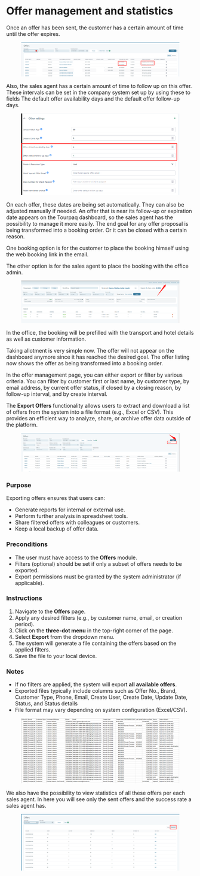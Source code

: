 # Offer management and statistics

Once an offer has been sent, the customer has a certain amount of time until the offer expires.&#x20;

<figure><img src="../.gitbook/assets/image (267).png" alt=""><figcaption></figcaption></figure>

Also, the sales agent has a certain amount of time to follow up on this offer. These intervals can be set in the company system set up by using these to fields The default offer availability days and the default offer follow-up days.&#x20;

<figure><img src="../.gitbook/assets/image (10) (1) (1) (1) (1) (1) (1) (1) (1) (1) (1) (1) (1) (1) (1) (1) (1) (1) (1) (1) (1) (1) (1).png" alt=""><figcaption></figcaption></figure>

On each offer, these dates are being set automatically. They can also be adjusted manually if needed. An offer that is near its follow-up or expiration date appears on the Tourpaq dashboard, so the sales agent has the possibility to manage it more easily. The end goal for any offer proposal is being transformed into a booking order. Or it can be closed with a certain reason.&#x20;

One booking option is for the customer to place the booking himself using the web booking link in the email.&#x20;

The other option is for the sales agent to place the booking with the office admin.&#x20;

<figure><img src="../.gitbook/assets/image (268).png" alt=""><figcaption></figcaption></figure>

In the office, the booking will be prefilled with the transport and hotel details as well as customer information.&#x20;

Taking allotment is very simple now. The offer will not appear on the dashboard anymore since it has reached the desired goal. The offer listing now shows the offer as being transformed into a booking order.&#x20;

In the offer management page, you can either export or filter by various criteria. You can filter by customer first or last name, by customer type, by email address, by current offer status, if closed by a closing reason, by follow-up interval, and by create interval.&#x20;

The **Export Offers** functionality allows users to extract and download a list of offers from the system into a file format (e.g., Excel or CSV). This provides an efficient way to analyze, share, or archive offer data outside of the platform.

<figure><img src="../.gitbook/assets/image (269).png" alt=""><figcaption></figcaption></figure>

### Purpose

Exporting offers ensures that users can:

* Generate reports for internal or external use.
* Perform further analysis in spreadsheet tools.
* Share filtered offers with colleagues or customers.
* Keep a local backup of offer data.

### Preconditions

* The user must have access to the **Offers** module.
* Filters (optional) should be set if only a subset of offers needs to be exported.
* Export permissions must be granted by the system administrator (if applicable).

### Instructions

1. Navigate to the **Offers** page.
2. Apply any desired filters (e.g., by customer name, email, or creation period).
3. Click on the **three-dot menu** in the top-right corner of the page.
4. Select **Export** from the dropdown menu.
5. The system will generate a file containing the offers based on the applied filters.
6. Save the file to your local device.

### Notes

* If no filters are applied, the system will export **all available offers**.
* Exported files typically include columns such as Offer No., Brand, Customer Type, Phone, Email, Create User, Create Date, Update Date, Status, and Status details
* File format may vary depending on system configuration (Excel/CSV).

<figure><img src="../.gitbook/assets/image (6).png" alt=""><figcaption></figcaption></figure>

We also have the possibility to view statistics of all these offers per each sales agent. In here you will see only the sent offers and the success rate a sales agent has.

<figure><img src="../.gitbook/assets/image (13) (1) (1) (1) (1) (1) (1) (1) (1) (1) (1) (1) (1) (1) (1) (1) (1) (1) (1).png" alt=""><figcaption></figcaption></figure>

